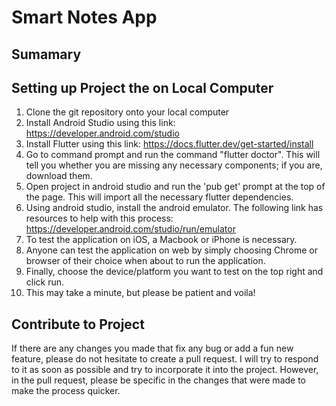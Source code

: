 # Smart Notes App

## Sumamary


## Setting up Project the on Local Computer

1) Clone the git repository onto your local computer
2) Install Android Studio using this link: https://developer.android.com/studio
3) Install Flutter using this link: https://docs.flutter.dev/get-started/install
4) Go to command prompt and run the command "flutter doctor". This will tell you whether you are missing any necessary components; if you are, download them.
5) Open project in android studio and run the 'pub get' prompt at the top of the page. This will import all the necessary flutter dependencies.
6) Using android studio, install the android emulator. The following link has resources to help with this process: https://developer.android.com/studio/run/emulator
7) To test the application on iOS, a Macbook or iPhone is necessary.
8) Anyone can test the application on web by simply choosing Chrome or browser of their choice when about to run the application.
9) Finally, choose the device/platform you want to test on the top right and click run.
10) This may take a minute, but please be patient and voila!

## Contribute to Project

If there are any changes you made that fix any bug or add a fun new feature, please do not hesitate to create a pull request. I will try to respond to it as soon as possible and try to incorporate it into the project. However, in the pull request, please be specific in the changes that were made to make the process quicker.


